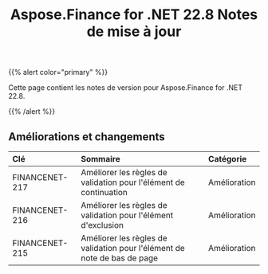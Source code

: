 ﻿---
title: Aspose.Finance for .NET 22.8 Notes de mise à jour
type: docs
weight: 19
url: /fr/net/aspose-finance-for-net-22-8-release-notes/
---
{{% alert color="primary" %}}

Cette page contient les notes de version pour Aspose.Finance for .NET 22.8.

{{% /alert %}}

## **Améliorations et changements**

|**Clé**|**Sommaire**|**Catégorie**|
|:- |:- |:- |
|FINANCENET-217| Améliorer les règles de validation pour l'élément de continuation|Amélioration|
|FINANCENET-216| Améliorer les règles de validation pour l'élément d'exclusion|Amélioration|
|FINANCENET-215| Améliorer les règles de validation pour l'élément de note de bas de page|Amélioration|
